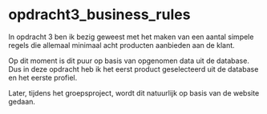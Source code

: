 # opdracht3_business_rules
In opdracht 3 ben ik bezig geweest met het maken van een aantal simpele regels die allemaal minimaal 
acht producten aanbieden aan de klant.

Op dit moment is dit puur op basis van opgenomen data uit de database. Dus in deze opdracht
heb ik het eerst product geselecteerd uit de database en het eerste profiel.

Later, tijdens het groepsproject, wordt dit natuurlijk op basis van de website gedaan.
